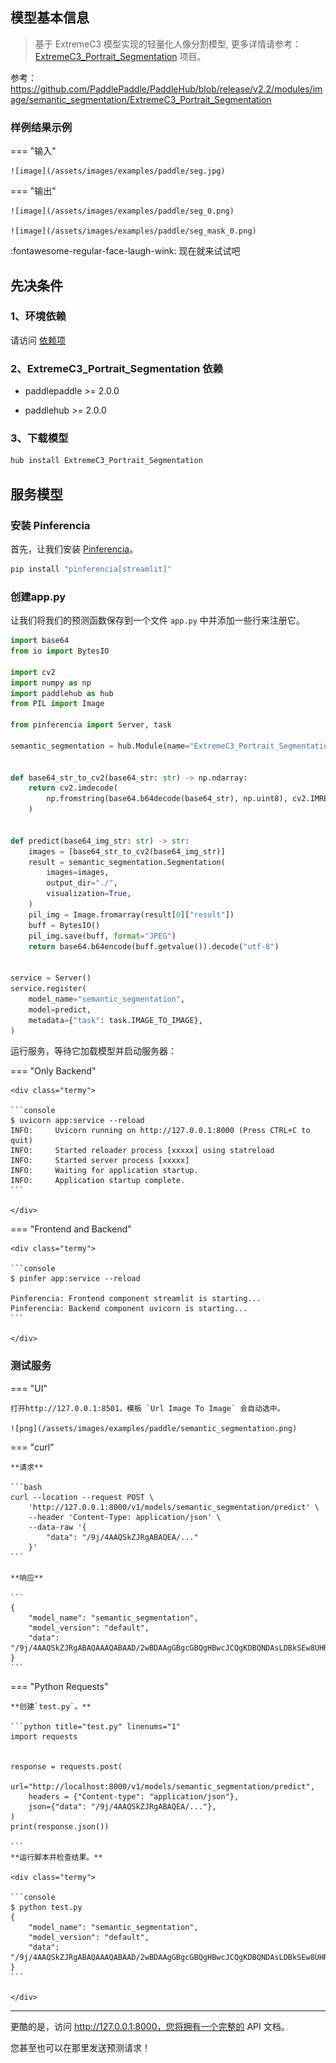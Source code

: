 
## 模型基本信息

> 基于 ExtremeC3 模型实现的轻量化人像分割模型, 更多详情请参考： [ExtremeC3_Portrait_Segmentation](https://github.com/clovaai/ext_portrait_segmentation) 项目。

参考：https://github.com/PaddlePaddle/PaddleHub/blob/release/v2.2/modules/image/semantic_segmentation/ExtremeC3_Portrait_Segmentation

### 样例结果示例

=== "输入"

    ![image](/assets/images/examples/paddle/seg.jpg)

=== "输出"

    ![image](/assets/images/examples/paddle/seg_0.png)

    ![image](/assets/images/examples/paddle/seg_mask_0.png)

:fontawesome-regular-face-laugh-wink: 现在就来试试吧

## 先决条件

### 1、环境依赖

请访问 [依赖项](../../../dependencies/)

### 2、ExtremeC3_Portrait_Segmentation 依赖

  - paddlepaddle >= 2.0.0

  - paddlehub >= 2.0.0

### 3、下载模型

```bash
hub install ExtremeC3_Portrait_Segmentation
```

## 服务模型

### 安装 Pinferencia

首先，让我们安装 [Pinferencia](https://github.com/underneathall/pinferencia)。

```bash
pip install "pinferencia[streamlit]"
```

### 创建app.py

让我们将我们的预测函数保存到一个文件 `app.py` 中并添加一些行来注册它。

```python title="app.py" linenums="1"
import base64
from io import BytesIO

import cv2
import numpy as np
import paddlehub as hub
from PIL import Image

from pinferencia import Server, task

semantic_segmentation = hub.Module(name="ExtremeC3_Portrait_Segmentation")


def base64_str_to_cv2(base64_str: str) -> np.ndarray:
    return cv2.imdecode(
        np.fromstring(base64.b64decode(base64_str), np.uint8), cv2.IMREAD_COLOR
    )


def predict(base64_img_str: str) -> str:
    images = [base64_str_to_cv2(base64_img_str)]
    result = semantic_segmentation.Segmentation(
        images=images,
        output_dir="./",
        visualization=True,
    )
    pil_img = Image.fromarray(result[0]["result"])
    buff = BytesIO()
    pil_img.save(buff, format="JPEG")
    return base64.b64encode(buff.getvalue()).decode("utf-8")


service = Server()
service.register(
    model_name="semantic_segmentation",
    model=predict,
    metadata={"task": task.IMAGE_TO_IMAGE},
)

```

运行服务，等待它加载模型并启动服务器：

=== "Only Backend"

    <div class="termy">

    ```console
    $ uvicorn app:service --reload
    INFO:     Uvicorn running on http://127.0.0.1:8000 (Press CTRL+C to quit)
    INFO:     Started reloader process [xxxxx] using statreload
    INFO:     Started server process [xxxxx]
    INFO:     Waiting for application startup.
    INFO:     Application startup complete.
    ```

    </div>

=== "Frontend and Backend"

    <div class="termy">

    ```console
    $ pinfer app:service --reload

    Pinferencia: Frontend component streamlit is starting...
    Pinferencia: Backend component uvicorn is starting...
    ```

    </div>

### 测试服务

=== "UI"

    打开http://127.0.0.1:8501，模板 `Url Image To Image` 会自动选中。

    ![png](/assets/images/examples/paddle/semantic_segmentation.png)

=== "curl"

    **请求**

    ```bash
    curl --location --request POST \
        'http://127.0.0.1:8000/v1/models/semantic_segmentation/predict' \
        --header 'Content-Type: application/json' \
        --data-raw '{
            "data": "/9j/4AAQSkZJRgABAQEA/..."
        }'
    ```

    **响应**

    ```
    {
        "model_name": "semantic_segmentation",
        "model_version": "default",
        "data": "/9j/4AAQSkZJRgABAQAAAQABAAD/2wBDAAgGBgcGBQgHBwcJCQgKDBQNDAsLDBkSEw8UHRo..."
    }
    ```

=== "Python Requests"

    **创建`test.py`。**

    ```python title="test.py" linenums="1"
    import requests


    response = requests.post(
        url="http://localhost:8000/v1/models/semantic_segmentation/predict",
        headers = {"Content-type": "application/json"},
        json={"data": "/9j/4AAQSkZJRgABAQEA/..."},
    )
    print(response.json())

    ```
    **运行脚本并检查结果。**

    <div class="termy">

    ```console
    $ python test.py
    {
        "model_name": "semantic_segmentation",
        "model_version": "default",
        "data": "/9j/4AAQSkZJRgABAQAAAQABAAD/2wBDAAgGBgcGBQgHBwcJCQgKDBQNDAsLDBkSEw8UHRo..."
    }
    ```

    </div>

---

更酷的是，访问 http://127.0.0.1:8000，您将拥有一个完整的 API 文档。

您甚至也可以在那里发送预测请求！
